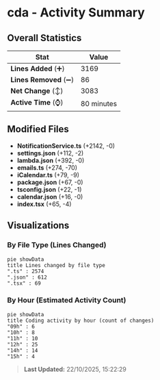 # cda - Activity Summary 

## Overall Statistics

| Stat                   | Value                                                             |
| ---------------------- | ----------------------------------------------------------------- |
| **Lines Added** (➕)   | 3169                                          |
| **Lines Removed** (➖) | 86                                        |
| **Net Change** (↕)    | 3083                |
| **Active Time** (⌚)   | 80 minutes |


## Modified Files
- **NotificationService.ts** (+2142, -0)
- **settings.json** (+112, -2)
- **lambda.json** (+392, -0)
- **emails.ts** (+274, -70)
- **iCalendar.ts** (+79, -9)
- **package.json** (+67, -0)
- **tsconfig.json** (+22, -1)
- **calendar.json** (+16, -0)
- **index.tsx** (+65, -4)

## Visualizations

### By File Type (Lines Changed)

```mermaid
pie showData
title Lines changed by file type
".ts" : 2574
".json" : 612
".tsx" : 69
```

### By Hour (Estimated Activity Count)

```mermaid
pie showData
title Coding activity by hour (count of changes)
"09h" : 6
"10h" : 8
"11h" : 10
"12h" : 25
"14h" : 14
"15h" : 4
```


> **Last Updated:** 22/10/2025, 15:22:29